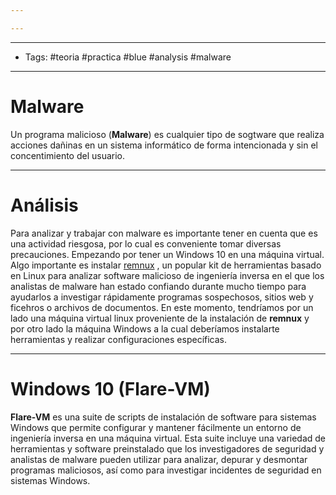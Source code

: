 ```yaml
---

---
```

--------------------
- Tags: #teoria #practica #blue #analysis #malware
-----------
# Malware 
Un programa malicioso (**Malware**) es cualquier tipo de sogtware que realiza acciones dañinas en un sistema informático de forma intencionada y sin el concentimiento del usuario. 

-----
# Análisis 
Para analizar y trabajar con malware es importante tener en cuenta que es una actividad riesgosa, por lo cual es conveniente tomar diversas precauciones. Empezando por tener un Windows 10 en una máquina virtual.
Algo importante es instalar [remnux](https://remnux.org/) , un popular kit de herramientas basado en Linux para analizar software malicioso de ingeniería inversa en el que los analistas de malware han estado confiando durante mucho tiempo para ayudarlos a investigar rápidamente programas sospechosos, sitios web y ficehros o archivos de documentos.
En este momento, tendríamos por un lado una máquina virtual linux proveniente de la instalación de **remnux** y por otro lado la máquina Windows a la cual deberíamos instalarte herramientas y realizar configuraciones específicas.

-----
# Windows 10 (Flare-VM)
**Flare-VM** es una suite de scripts de instalación de software para sistemas Windows que permite configurar y mantener fácilmente un entorno de ingeniería inversa en una máquina virtual. Esta suite incluye una variedad de herramientas y software preinstalado que los investigadores de seguridad y analistas de malware pueden utilizar para analizar, depurar y desmontar programas maliciosos, así como para investigar incidentes de seguridad en sistemas Windows. 
